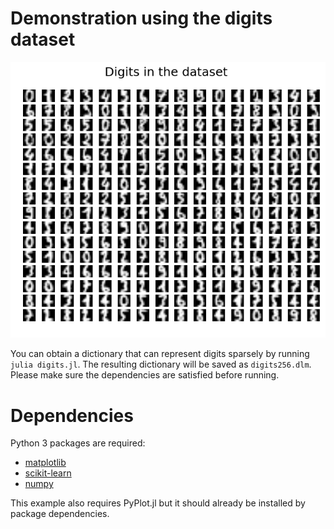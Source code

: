 Demonstration using the digits dataset
======================================

![result](digits256.png)

You can obtain a dictionary that can represent digits sparsely by running `julia digits.jl`.
The resulting dictionary will be saved as `digits256.dlm`.
Please make sure the dependencies are satisfied before running.

# Dependencies
Python 3 packages are required:
* [matplotlib](http://matplotlib.org)
* [scikit-learn](http://scikit-learn.org)
* [numpy](http://numpy.org/)

This example also requires PyPlot.jl but it should already be installed by package dependencies.
